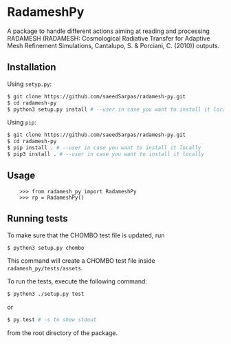 # RadameshPy
A package to handle different actions aiming at reading and processing
RADAMESH (RADAMESH: Cosmological Radiative Transfer for Adaptive Mesh Refinement
Simulations, Cantalupo, S. & Porciani, C. (2010)) outputs.

## Installation

Using ```setyp.py```:
```bash
$ git clone https://github.com/saeedSarpas/radamesh-py.git
$ cd radamesh-py
$ python3 setup.py install # --user in case you want to install it locally
```

Using ```pip```:
```bash
$ git clone https://github.com/saeedSarpas/radamesh-py.git
$ cd radamesh-py
$ pip install . # --user in case you want to install it locally
$ pip3 install . # --user in case you want to install it locally
```

## Usage

```
    >>> from radamesh_py import RadameshPy
    >>> rp = RadameshPy()
```


## Running tests

To make sure that the CHOMBO test file is updated, run
```bash
$ python3 setup.py chombo
```
This command will create a CHOMBO test file inside ```radamesh_py/tests/assets```.

To run the tests, execute the following command:
```bash
$ python3 ./setup.py test
```
or
```bash
$ py.test # -s to show stdout
```
from the root directory of the package.
